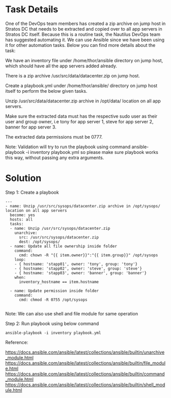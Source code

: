 # Task Details
One of the DevOps team members has created a zip archive on jump host in Stratos DC that needs to be extracted and copied over to all app servers in Stratos DC itself. Because this is a routine task, the Nautilus DevOps team has suggested automating it. We can use Ansible since we have been using it for other automation tasks. Below you can find more details about the task:

We have an inventory file under /home/thor/ansible directory on jump host, which should have all the app servers added already.

There is a zip archive /usr/src/data/datacenter.zip on jump host.

Create a playbook.yml under /home/thor/ansible/ directory on jump host itself to perform the below given tasks.

Unzip /usr/src/data/datacenter.zip archive in /opt/data/ location on all app servers.

Make sure the extracted data must has the respective sudo user as their user and group owner, i.e tony for app server 1, steve for app server 2, banner for app server 3.

The extracted data permissions must be 0777.

Note: Validation will try to run the playbook using command ansible-playbook -i inventory playbook.yml so please make sure playbook works this way, without passing any extra arguments.

# Solution

Step 1: Create a playbook

```
---
- name: Unzip /usr/src/sysops/datacenter.zip archive in /opt/sysops/ location on all app servers
  become: yes
  hosts: all
  tasks: 
  - name: Unzip /usr/src/sysops/datacenter.zip
    unarchive:
      src: /usr/src/sysops/datacenter.zip
      dest: /opt/sysops/
  - name: Update all file ownership inside folder
    command:
      cmd: chown -R "{{ item.owner}}":"{{ item.group}}" /opt/sysops
    loop:
    - { hostname: 'stapp01', owner: 'tony', group: 'tony'}
    - { hostname: 'stapp02', owner: 'steve', group: 'steve'}
    - { hostname: 'stapp03', owner: 'banner', group: 'banner'}
    when:
      inventory_hostname == item.hostname

  - name: Update permission inside folder
    command:
      cmd: chmod -R 0755 /opt/sysops
   
```
Note: We can also use shell and file module for same operation

Step 2: Run playbook using below command

```
ansible-playbook -i inventory playbook.yml
```

Reference:

https://docs.ansible.com/ansible/latest/collections/ansible/builtin/unarchive_module.html
https://docs.ansible.com/ansible/latest/collections/ansible/builtin/file_module.html
https://docs.ansible.com/ansible/latest/collections/ansible/builtin/command_module.html
https://docs.ansible.com/ansible/latest/collections/ansible/builtin/shell_module.html
